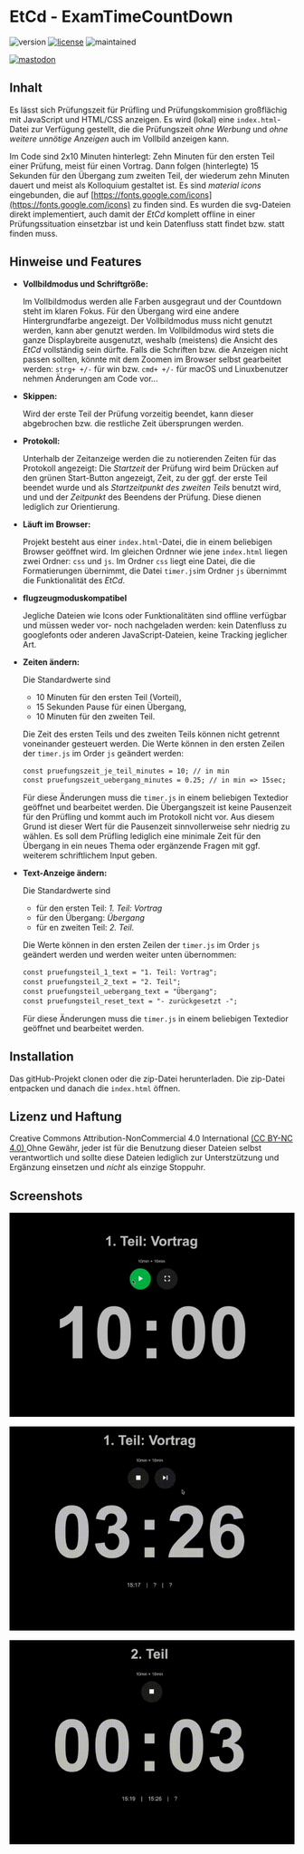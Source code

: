 

# EtCd - ExamTimeCountDown
![version](https://img.shields.io/badge/version-1.0-blue) [![license](https://img.shields.io/badge/license-CC%20BY--NC%204.0-green)](https://creativecommons.org/licenses/by-nc/4.0/) ![maintained](https://img.shields.io/badge/maintained%3F-yes-lightgreen?style=flat)

[![mastodon](https://img.shields.io/badge/@MrDoubleH-1DA1F2?style=flat&logo=Mastodon&logoColor=white)](https://mastodon.social/@MrDblH)

## Inhalt
Es lässt sich Prüfungszeit für Prüfling und Prüfungskommision großflächig mit JavaScript und HTML/CSS anzeigen. Es wird (lokal) eine ``index.html``-Datei zur Verfügung gestellt, die die Prüfungszeit _ohne Werbung_ und _ohne weitere unnötige Anzeigen_ auch im Vollbild anzeigen kann.

Im Code sind 2x10 Minuten hinterlegt: Zehn Minuten für den ersten Teil einer Prüfung, meist für einen Vortrag. Dann folgen (hinterlegte) 15 Sekunden für den Übergang zum zweiten Teil, der wiederum zehn Minuten dauert und meist als Kolloquium gestaltet ist.
Es sind _material icons_ eingebunden, die auf [https://fonts.google.com/icons](https://fonts.google.com/icons) zu finden sind. Es wurden die svg-Dateien direkt implementiert, auch damit der _EtCd_ komplett offline in einer Prüfungssituation einsetzbar ist und kein Datenfluss statt findet bzw. statt finden muss.


## Hinweise und Features
- **Vollbildmodus und Schriftgröße:**

    Im Vollbildmodus werden alle Farben ausgegraut und der Countdown steht im klaren Fokus. Für den Übergang wird eine andere Hintergrundfarbe angezeigt.
    Der Vollbildmodus muss nicht genutzt werden, kann aber genutzt werden. Im Vollbildmodus wird stets die ganze Displaybreite ausgenutzt, weshalb (meistens) die Ansicht des _EtCd_ vollständig sein dürfte. Falls die Schriften bzw. die Anzeigen nicht passen sollten, könnte mit dem Zoomen im Browser selbst gearbeitet werden:
    ``strg+ +/-`` für win bzw. ``cmd+ +/-`` für macOS und Linuxbenutzer nehmen Änderungen am Code vor...

- **Skippen:**

    Wird der erste Teil der Prüfung vorzeitig beendet, kann dieser abgebrochen bzw. die restliche Zeit übersprungen werden.


- **Protokoll:**

    Unterhalb der Zeitanzeige werden die zu notierenden Zeiten für das Protokoll angezeigt: Die _Startzeit_ der Prüfung wird beim Drücken auf den grünen Start-Button angezeigt, Zeit, zu der ggf. der erste Teil beendet wurde und als _Startzeitpunkt des zweiten Teils_ benutzt wird, und und der _Zeitpunkt_ des Beendens der Prüfung. Diese dienen lediglich zur Orientierung.

- **Läuft im Browser:**

    Projekt besteht aus einer ``index.html``-Datei, die in einem beliebigen Browser geöffnet wird. Im gleichen Ordnner wie jene ``index.html`` liegen zwei Ordner: ``css`` und ``js``. Im Ordner ``css`` liegt eine Datei, die die Formatierungen übernimmt, die Datei ``timer.js``im Ordner ``js`` übernimmt die Funktionalität des _EtCd_.

- **flugzeugmoduskompatibel**

    Jegliche Dateien wie Icons oder Funktionalitäten sind offline verfügbar und müssen weder vor- noch nachgeladen werden: kein Datenfluss zu googlefonts oder anderen JavaScript-Dateien, keine Tracking jeglicher Art.

- **Zeiten ändern:**

    Die Standardwerte sind
    -   10 Minuten für den ersten Teil (Vorteil),
    -   15 Sekunden Pause für einen Übergang,
    -   10 Minuten für den zweiten Teil.

    Die Zeit des ersten Teils und des zweiten Teils können nicht getrennt voneinander gesteuert werden. Die Werte können in den ersten Zeilen der ``timer.js`` im Order ``js`` geändert werden:
    ```html
    const pruefungszeit_je_teil_minutes = 10; // in min
    const pruefungszeit_uebergang_minutes = 0.25; // in min => 15sec;
    ```
    Für diese Änderungen muss die ``timer.js`` in einem beliebigen Textedior geöffnet und bearbeitet werden.
    Die Übergangszeit  ist keine Pausenzeit für den Prüfling und kommt auch im Protokoll nicht vor. Aus diesem Grund ist dieser Wert für die Pausenzeit sinnvollerweise sehr niedrig zu wählen. Es soll dem Prüfling lediglich eine minimale Zeit für den Übergang in ein neues Thema oder ergänzende Fragen mit ggf. weiterem schriftlichem Input geben.


- **Text-Anzeige ändern:**

    Die Standardwerte sind
    -   für den ersten Teil: _1. Teil: Vortrag_
    -   für den Übergang: _Übergang_
    -   für en zweiten Teil: _2. Teil_.

    Die Werte können in den ersten Zeilen der ``timer.js`` im Order ``js`` geändert werden und werden weiter unten übernommen:
    ```html
  const pruefungsteil_1_text = "1. Teil: Vortrag";
    const pruefungsteil_2_text = "2. Teil";
    const pruefungsteil_uebergang_text = "Übergang";
    const pruefungsteil_reset_text = "- zurückgesetzt -";
    ```
    Für diese Änderungen muss die ``timer.js`` in einem beliebigen Textedior geöffnet und bearbeitet werden.


## Installation
Das gitHub-Projekt clonen oder die zip-Datei herunterladen. Die zip-Datei entpacken und danach die ``index.html`` öffnen.


## Lizenz und Haftung
Creative Commons Attribution-NonCommercial 4.0 International [(CC BY-NC 4.0) ](https://creativecommons.org/licenses/by-nc/4.0/)
Ohne Gewähr, jeder ist für die Benutzung dieser Dateien selbst verantwortlich und sollte diese Dateien lediglich zur Unterstzützung und Ergänzung einsetzen und _nicht_ als einzige Stoppuhr.


## Screenshots
![Starten des ExamTime CountDowns](screenshots/1-start-und-vollbild.gif)

![Beenden des ersten Teils im Vollbild](screenshots/2-skip-im-vollbild.gif)

![Automatisches Beenden des zweiten Teils im Vollbild](screenshots/3-ende-im-vollbild.gif)